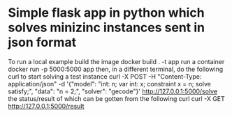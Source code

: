 # Simple flask app in python which solves minizinc instances sent in json format

To run a local example build the image
    docker build . -t app
run a container
    docker run -p 5000:5000 app
then, in a different terminal, do the following curl to start solving a test instance
    curl -X POST -H "Content-Type: application/json" -d '{"model": "int: n; var int: x; constraint x = n; solve satisfy;", "data": "n = 2;", "solver": "gecode"}' http://127.0.0.1:5000/solve
the status/result of which can be gotten from the following curl
    curl -X GET http://127.0.0.1:5000/result
